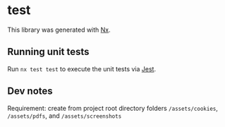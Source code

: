 # test

This library was generated with [Nx](https://nx.dev).

## Running unit tests

Run `nx test test` to execute the unit tests via [Jest](https://jestjs.io).

## Dev notes

Requirement: create from project root directory folders `/assets/cookies`, `/assets/pdfs`, and `/assets/screenshots`
